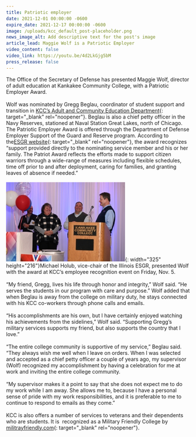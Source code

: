 ```yaml
---
title: Patriotic employer
date: 2021-12-01 00:00:00 -0600
expire_date: 2021-12-17 00:00:00 -0600
image: /uploads/kcc_default_post-placeholder.png
news_image_alt: Add descriptive text for the post's image
article_lead: Maggie Wolf is a Patriotic Employer
video_content: false
video_link: https://youtu.be/4d2LkGjg5bM
press_release: false
---
```

The Office of the Secretary of Defense has presented Maggie Wolf, director of adult education at Kankakee Community College, with a Patriotic Employer Award.&nbsp;<br><br>Wolf was nominated by Gregg Beglau, coordinator of student support and transition in [KCC’s Adult and Community Education Department](https://adulted.kcc.edu/){: target="_blank" rel="noopener"}. Beglau is also a chief petty officer in the Navy Reserves, stationed at Naval Station Great Lakes, north of Chicago. &nbsp;<br>The Patriotic Employer Award is offered through the Department of Defense Employer Support of the Guard and Reserve program. According to the[ESGR website](https://www.esgr.mil/Employer-Awards/Patriot-Award){: target="_blank" rel="noopener"}, the award recognizes “support provided directly to the nominating service member and his or her family. The Patriot Award reflects the efforts made to support citizen warriors through a wide-range of measures including flexible schedules, time off prior to and after deployment, caring for families, and granting leaves of absence if needed.”<br><br>![](/uploads/2021/patriotic-award-presentation-jhd-7006-325.JPG){: width="325" height="216"}Michael Holub, vice-chair of the Illinois ESGR, presented Wolf with the award at KCC’s employee recognition event on Friday, Nov. 5.<br><br>“My friend, Gregg, lives his life through honor and integrity,” Wolf said. “He serves the students in our program with care and purpose.” Wolf added that when Beglau is away from the college on military duty, he stays connected with his KCC co-workers through phone calls and emails.<br><br>“His accomplishments are his own, but I have certainly enjoyed watching his achievements from the sidelines,” Wolf said. “Supporting Gregg’s military services supports my friend, but also supports the country that I love.”<br><br>“The entire college community is supportive of my service,” Beglau said. “They always wish me well when I leave on orders. When I was selected and accepted as a chief petty officer a couple of years ago, my supervisor (Wolf) recognized my accomplishment by having a celebration for me at work and inviting the entire college community.<br><br>“My supervisor makes it a point to say that she does not expect me to do my work while I am away. She allows me to, because I have a personal sense of pride with my work responsibilities, and it is preferable to me to continue to respond to emails as they come.”<br><br>KCC is also offers a number of services to veterans and their dependents who are students. It is &nbsp;recognized as a Military Friendly College by [militrayfriendly.com](https://www.militaryfriendly.com/){: target="_blank" rel="noopener"}.&nbsp;
